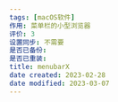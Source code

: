 ```yaml
---
tags: [macOS软件]
作用: 菜单栏的小型浏览器
评价: 3
设置同步: 不需要
是否已备份:
是否已重装:
title: menubarX
date created: 2023-02-28
date modified: 2023-03-07
---
```

